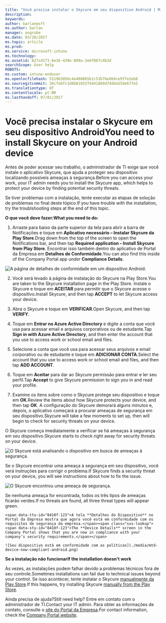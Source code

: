 ```yaml
---
title: "Você precisa instalar o Skycure em seu dispositivo Android | Microsoft Docs"
description: 
keywords: 
author: barlanmsft
ms.author: barlan
manager: angrobe
ms.date: 03/28/2017
ms.topic: article
ms.prod: 
ms.service: microsoft-intune
ms.technology: 
ms.assetid: 627cd171-6e1b-439e-809a-2e6f007c4b3d
searchScope: User help
ROBOTS: 
ms.custom: intune-enduser
ms.openlocfilehash: 531963056c4e488865b1c51b76e6b9ce97fe2eb8
ms.sourcegitcommit: 34cfebfc1d8b81032f4d41869d74dda559e677e2
ms.translationtype: HT
ms.contentlocale: pt-BR
ms.lasthandoff: 07/01/2017
---
```

# <span data-ttu-id="8410f-102">Você precisa instalar o Skycure em seu dispositivo Android</span><span class="sxs-lookup"><span data-stu-id="8410f-102">You need to install Skycure on your Android device</span></span>
<a id="you-need-to-install-skycure-on-your-android-device" class="xliff"></a>

<span data-ttu-id="8410f-103">Antes de poder acessar seu trabalho, o administrador de TI exige que você instale o aplicativo Skycure, que ajuda a proteger seu dispositivo localizando possíveis ameaças à segurança.</span><span class="sxs-lookup"><span data-stu-id="8410f-103">Before you can access your work, your IT admin needs you to install the Skycure app, which helps to protect your device by finding potential security threats.</span></span>

<span data-ttu-id="8410f-104">Se tiver problemas com a instalação, tente executar as etapas de solução de problemas no final deste tópico.</span><span class="sxs-lookup"><span data-stu-id="8410f-104">If you have trouble with the installation, try the troublshooting steps at the end of this topic.</span></span>

<span data-ttu-id="8410f-105">**O que você deve fazer:**</span><span class="sxs-lookup"><span data-stu-id="8410f-105">**What you need to do:**</span></span>

1. <span data-ttu-id="8410f-106">Arraste para baixo da parte superior da tela para abrir a barra de Notificações e toque em **Aplicativo necessário – Instalar Skycure da Play Store**.</span><span class="sxs-lookup"><span data-stu-id="8410f-106">Drag down from the top of the screen to open the Notifications bar, and then tap **Required application – Install Skycure from Play Store**.</span></span> <span data-ttu-id="8410f-107">Encontrar isso também dentro do aplicativo de Portal da Empresa em __Detalhes de Conformidade__.</span><span class="sxs-lookup"><span data-stu-id="8410f-107">You can also find this inside of the Company Portal app under __Compliance Details__.</span></span>

  ![A página de detalhes de conformidade em um dispositivo Android.](./media/skycure-resolves-compliance-android.png)

2. <span data-ttu-id="8410f-110">Você será levado à página de instalação do Skycure na Play Store.</span><span class="sxs-lookup"><span data-stu-id="8410f-110">You are taken to the Skycure installation page in the Play Store.</span></span> <span data-ttu-id="8410f-111">Instale o Skycure e toque em **ACEITAR** para permitir que o Skycure acesse o dispositivo.</span><span class="sxs-lookup"><span data-stu-id="8410f-111">Install Skycure, and then tap **ACCEPT** to let Skycure access your device.</span></span>

3. <span data-ttu-id="8410f-112">Abra o Skycure e toque em **VERIFICAR**.</span><span class="sxs-lookup"><span data-stu-id="8410f-112">Open Skycure, and then tap **VERIFY**.</span></span>

4. <span data-ttu-id="8410f-113">Toque em **Entrar no Azure Active Directory** e digite a conta que você usa para acessar email e arquivos corporativos ou de estudante.</span><span class="sxs-lookup"><span data-stu-id="8410f-113">Tap **Sign in with Azure Active Directory**, and then enter the account that you use to access work or school email and files.</span></span>

5. <span data-ttu-id="8410f-114">Selecione a conta que você usa para acessar seus arquivos e email corporativo ou de estudante e toque em **ADICIONAR CONTA**.</span><span class="sxs-lookup"><span data-stu-id="8410f-114">Select the account that you use to access work or school email and files, and then tap **ADD ACCOUNT**.</span></span>

6. <span data-ttu-id="8410f-115">Toque em **Aceitar** para dar ao Skycure permissão para entrar e ler seu perfil.</span><span class="sxs-lookup"><span data-stu-id="8410f-115">Tap **Accept** to give Skycure permission to sign you in and read your profile.</span></span>

7. <span data-ttu-id="8410f-116">Examine os itens sobre como o Skycure protege seu dispositivo e toque em **OK**.</span><span class="sxs-lookup"><span data-stu-id="8410f-116">Review the items about how Skycure protects your device, and then tap **OK**.</span></span> <span data-ttu-id="8410f-117">A configuração do Skycure demorará alguns minutos e, depois, o aplicativo começará a procurar ameaças de segurança em seu dispositivo.</span><span class="sxs-lookup"><span data-stu-id="8410f-117">Skycure will take a few moments to set up, then will begin to check for security threats on your device.</span></span>

  <span data-ttu-id="8410f-118">O Skycure começa imediatamente a verificar se há ameaças à segurança em seu dispositivo.</span><span class="sxs-lookup"><span data-stu-id="8410f-118">Skycure starts to check right away for security threats on your device.</span></span>

  ![O Skycure está analisando o dispositivo em busca de ameaças à segurança.](./media/skycure-scan-in-progress-android.png)

  <span data-ttu-id="8410f-120">Se o Skycure encontrar uma ameaça à segurança em seu dispositivo, você verá instruções para corrigir o problema.</span><span class="sxs-lookup"><span data-stu-id="8410f-120">If Skycure finds a security threat on your device, you will see instructions about how to fix the issue.</span></span>

  ![O Skycure encontrou uma ameaça de segurança.](./media/skycure-found-a-threat-android.png)

  <span data-ttu-id="8410f-122">Se nenhuma ameaça for encontrada, todos os três tipos de ameaças ficarão verdes.</span><span class="sxs-lookup"><span data-stu-id="8410f-122">If no threats are found, all three threat types will appear green.</span></span>

    <span data-ttu-id="8410f-123">A tela **Detalhes do Dispositivo** no Portal da Empresa mostra que agora você está em conformidade com os requisitos de segurança da empresa.</span><span class="sxs-lookup"><span data-stu-id="8410f-123">The **Device Details** screen in the Company Portal shows that you are now in compliance with your company’s security requirements.</span></span>

    ![Seu dispositivo está em conformidade com as políticas](./media/mtd-device-now-compliant-android.png)

<span data-ttu-id="8410f-125">**Se a instalação não funcionar**</span><span class="sxs-lookup"><span data-stu-id="8410f-125">**If the installation doesn't work**</span></span>

<span data-ttu-id="8410f-126">Às vezes, as instalações podem falhar devido a problemas técnicos fora de seu controle.</span><span class="sxs-lookup"><span data-stu-id="8410f-126">Sometimes installations can fail due to technical issues beyond your control.</span></span> <span data-ttu-id="8410f-127">Se isso acontecer, tente instalar o Skycure [manualmente da Play Store](https://play.google.com/store/apps/details?id=com.skycure.skycure).</span><span class="sxs-lookup"><span data-stu-id="8410f-127">If this happens, try installing Skycure [manually from the Play Store](https://play.google.com/store/apps/details?id=com.skycure.skycure).</span></span>

<span data-ttu-id="8410f-128">Ainda precisa de ajuda?</span><span class="sxs-lookup"><span data-stu-id="8410f-128">Still need help?</span></span> <span data-ttu-id="8410f-129">Entre em contato com o administrador de TI.</span><span class="sxs-lookup"><span data-stu-id="8410f-129">Contact your IT admin.</span></span> <span data-ttu-id="8410f-130">Para obter as informações de contato, consulte o [site do Portal da Empresa](http://portal.manage.microsoft.com).</span><span class="sxs-lookup"><span data-stu-id="8410f-130">For contact information, check the [Company Portal website](http://portal.manage.microsoft.com).</span></span>
